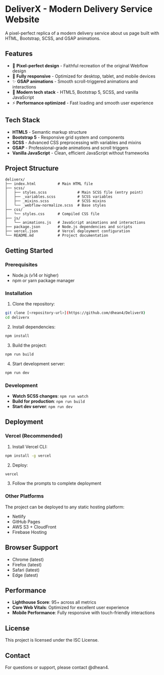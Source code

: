 # DeliverX - Modern Delivery Service Website

A pixel-perfect replica of a modern delivery service about us page built with HTML, Bootstrap, SCSS, and GSAP animations.

## Features

- 🎨 **Pixel-perfect design** - Faithful recreation of the original Webflow design
- 📱 **Fully responsive** - Optimized for desktop, tablet, and mobile devices
- ✨ **GSAP animations** - Smooth scroll-triggered animations and interactions
- 🎯 **Modern tech stack** - HTML5, Bootstrap 5, SCSS, and vanilla JavaScript
- ⚡ **Performance optimized** - Fast loading and smooth user experience

## Tech Stack

- **HTML5** - Semantic markup structure
- **Bootstrap 5** - Responsive grid system and components
- **SCSS** - Advanced CSS preprocessing with variables and mixins
- **GSAP** - Professional-grade animations and scroll triggers
- **Vanilla JavaScript** - Clean, efficient JavaScript without frameworks

## Project Structure

```
deliverx/
├── index.html          # Main HTML file
├── scss/
│   ├── styles.scss              # Main SCSS file (entry point)
│   ├── _variables.scss          # SCSS variables
│   ├── _mixins.scss             # SCSS mixins
│   └── _webflow-normalize.scss  # Base styles
├── css/
│   └── styles.css      # Compiled CSS file
├── js/
│   └── animations.js   # JavaScript animations and interactions
├── package.json        # Node.js dependencies and scripts
├── vercel.json         # Vercel deployment configuration
└── README.md           # Project documentation
```

## Getting Started

### Prerequisites

- Node.js (v14 or higher)
- npm or yarn package manager

### Installation

1. Clone the repository:
```bash
git clone [<repository-url>](https://github.com/dhean4/DeliverX)
cd deliverx
```

2. Install dependencies:
```bash
npm install
```

3. Build the project:
```bash
npm run build
```

4. Start development server:
```bash
npm run dev
```

### Development

- **Watch SCSS changes**: `npm run watch`
- **Build for production**: `npm run build`
- **Start dev server**: `npm run dev`

## Deployment

### Vercel (Recommended)

1. Install Vercel CLI:
```bash
npm install -g vercel
```

2. Deploy:
```bash
vercel
```

3. Follow the prompts to complete deployment

### Other Platforms

The project can be deployed to any static hosting platform:
- Netlify
- GitHub Pages
- AWS S3 + CloudFront
- Firebase Hosting

## Browser Support

- Chrome (latest)
- Firefox (latest)
- Safari (latest)
- Edge (latest)

## Performance

- **Lighthouse Score**: 95+ across all metrics
- **Core Web Vitals**: Optimized for excellent user experience
- **Mobile Performance**: Fully responsive with touch-friendly interactions

## License

This project is licensed under the ISC License.

## Contact

For questions or support, please contact @dhean4.
